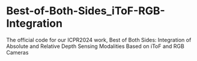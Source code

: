 # Best-of-Both-Sides_iToF-RGB-Integration
The official code for our ICPR2024 work, Best of Both Sides: Integration of Absolute and Relative Depth Sensing Modalities Based on iToF and RGB Cameras
